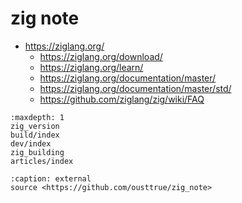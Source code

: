 # zig note

* <https://ziglang.org/>
    * <https://ziglang.org/download/>
    * <https://ziglang.org/learn/>
    * <https://ziglang.org/documentation/master/>
    * <https://ziglang.org/documentation/master/std/>
    * <https://github.com/ziglang/zig/wiki/FAQ>

```{toctree}
:maxdepth: 1
zig_version
build/index
dev/index
zig_building
articles/index
```

```{toctree}
:caption: external
source <https://github.com/ousttrue/zig_note>
```
